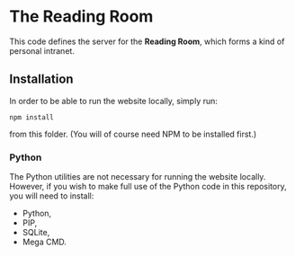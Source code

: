 # The Reading Room

This code defines the server for the **Reading Room**, which forms a kind of personal intranet.

## Installation

In order to be able to run the website locally, simply run:

```
npm install
```

from this folder. (You will of course need NPM to be installed first.)

### Python

The Python utilities are not necessary for running the website locally. However, if you wish to make full use of the Python code in this repository, you will need to install:

* Python,
* PIP,
* SQLite,
* Mega CMD.
